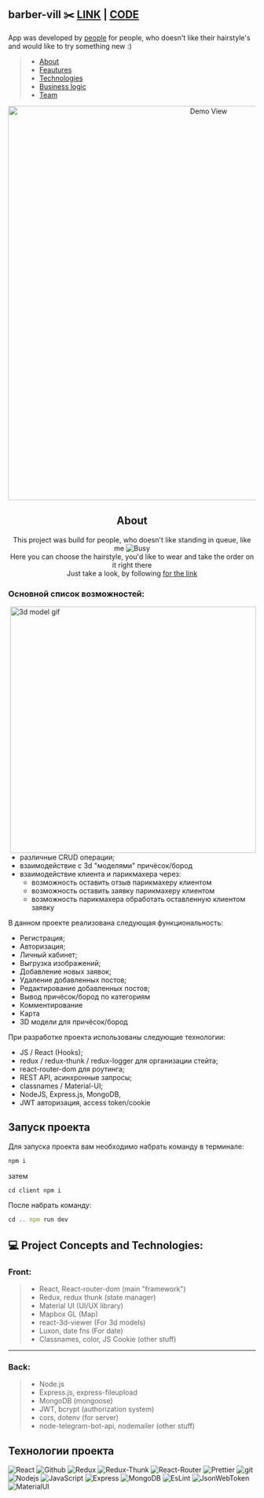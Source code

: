 <!-- ## barber-vill   

[Взглянуть вживую](https://barber-vill.herokuapp.com)

Routes | point
------------ | -------------
/  | Content from cell 2
/barbers  | Content from cell 2
/login | Content in the second column

Возможности | Описание
------------ | -------------
Взаимодействие с Парикмахером  | Content from cell 2
Взаимодействие   | Content from cell 2
/login | Content in the second column -->

## barber-vill ✂️ [LINK][heroku-link] | [CODE][github-link]

App was developed by [people](#team) for people, who doesn't like their hairstyle's and would like to try something new :)

> * [About](#about)
> * [Feautures](#feautures)
> * [Technologies](#technologies)
> * [Business logic](#business-logic)
> * [Team](#team)

<div align='center'><img width="800" height="800" src="src.gif" alt="Demo View"></div>

<h2 align="center">About</h2>

<p align="center" fontSize="20">
  This project was build for people, who doesn't like standing in queue, like me <img alt="Busy" src="busyman.jpg" title="Busy Man">
  <br />
  Here you can choose the hairstyle, you'd like to wear and take the order on it right there
  <br />
  Just take a look, by following <a href="https://barber-vill.herokuapp.com">for the link</a>
</p>

<p>
  <h3> Основной список возможностей: </h3> <img align="right" width="500" height="auto" src="rotating-gif" alt="3d model gif">

- различные CRUD операции;
- взаимодействие с 3d "моделями" причёсок/бород
- взаимодействие клиента и парикмахера через: 
  - возможность оставить отзыв парикмахеру клиентом
  - возможность оставить заявку парикмахеру клиентом
  - возможность парикмахера обработать оставленную клиентом заявку
</p>


<!-- ![gif](https://github.com/thebestdevelopering/quadcopter/blob/main/client/public/1.gif?raw=true)
 -->
<!-- Поиск товара и вывод товара по категориям. -->

<!-- ![gif](https://github.com/thebestdevelopering/quadcopter/blob/main/client/public/2.gif?raw=true) -->

В данном проекте реализована следующая функциональность:

- Регистрация;
- Авторизация;
- Личный кабинет;
- Выгрузка изображений;
- Добавление новых заявок;
- Удаление добавленных постов;
- Редактирование добавленных постов;
- Вывод причёсок/бород по категориям
- Комментирование
- Карта
- 3D модели для причёсок/бород

При разработке проекта использованы следующие технологии:

- JS / React (Hooks);
- redux / redux-thunk / redux-logger для организации стейта;
- react-router-dom для роутинга;
- REST API, асинхронные запросы;
- classnames / Material-UI;
- NodeJS, Express.js, MongoDB,
- JWT авторизация, access token/cookie

## Запуск проекта

Для запуска проекта вам необходимо набрать команду в терминале:

```javascript
npm i
```
затем 
```javascript
cd client npm i
```

После набрать команду:

```javascript
cd .. npm run dev
```

## 💻 Project Concepts and Technologies: 

### Front: 

> - React, React-router-dom         (main "framework")
> - Redux, redux thunk (state manager)
> - Material UI   (UI/UX library)
> - Mapbox GL     (Map)
> - react-3d-viewer (For 3d models)
> - Luxon, date fns (For date)
> - Classnames, color, JS Cookie (other stuff)

---

### Back: 

> - Node.js
> - Express.js, express-fileupload
> - MongoDB (mongoose)
> - JWT, bcrypt (authorization system)
> - cors, dotenv (for server)
> - node-telegram-bot-api, nodemailer (other stuff)

## Технологии проекта

<p>
  <img alt="React" src="https://img.shields.io/badge/-React-45b8d8?style=for-the-badge&logo=react&logoColor=white" />
  <img alt="Github" src="https://img.shields.io/badge/-Github-black?style=for-the-badge&logo=github&logoColor=white" />
  <img alt="Redux" src="https://img.shields.io/badge/-Redux-430098?style=for-the-badge&logo=redux&logoColor=white" />
  <img alt="Redux-Thunk" src="https://img.shields.io/badge/-Redux_Thunk-white?style=for-the-badge&logo=Redux&logoColor=430098" />
   <img alt="React-Router" src="https://img.shields.io/badge/-React_Router-black?style=for-the-badge&logo=react-router&logoColor=orange" />
  <img alt="Prettier" src="https://img.shields.io/badge/-Prettier-grey?style=for-the-badge&logo=Prettier&logoColor=orange" />
  <img alt="git" src="https://img.shields.io/badge/-Git-F05032?style=for-the-badge&logo=git&logoColor=white" />
  <img alt="Nodejs" src="https://img.shields.io/badge/-Nodejs-43853d?style=for-the-badge&logo=Node.js&logoColor=white" />
  <img alt="JavaScript" src="https://img.shields.io/badge/-JavaScript-yellow?style=for-the-badge&logo=JavaScript&logoColor=white" />
  <img alt="Express" src="https://img.shields.io/badge/-express-black?style=for-the-badge&logo=express&logoColor=white" />
    <img alt="MongoDB" src="https://img.shields.io/badge/-MongoDB-green?style=for-the-badge&logo=MongoDB&logoColor=white" />
    <img alt="EsLint" src="https://img.shields.io/badge/-EsLint-blue?style=for-the-badge&logo=EsLint&logoColor=white" />
    <img alt="JsonWebToken" src="https://img.shields.io/badge/-JsonWebToken-black?style=for-the-badge&logo=JsonWebToken&logoColor=white" />
    <img alt="MaterialUI" src="https://img.shields.io/badge/-MaterialUI-blue?style=for-the-badge&logo=MaterialUI&logoColor=white" />

  </p>
  
[github-link]: https://github.com/TheZiggie/barber-vill "Look around"
[heroku-link]: https://barber-vill.herokuapp.com "Link to the demo-version"
